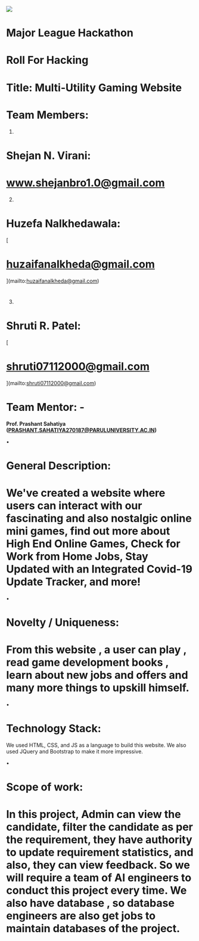 ![](RackMultipart20200809-4-1exldtj_html_169a771ae7806a6.png)

# **Major League Hackathon**

# **Roll For Hacking**

# Title: Multi-Utility Gaming Website

# **Team Members:**

1.
# Shejan N. Virani:

# www.shejanbro1.0@gmail.com
2.
# Huzefa Nalkhedawala:
[
# huzaifanalkheda@gmail.com
](mailto:huzaifanalkheda@gmail.com)
#
3.
# Shruti R. Patel:
[
# shruti07112000@gmail.com
](mailto:shruti07112000@gmail.com)
#

# **Team Mentor: -**

**Prof. Prashant Sahatiya (**[**PRASHANT.SAHATIYA270187@PARULUNIVERSITY.AC.IN**](mailto:PRASHANT.SAHATIYA270187@PARULUNIVERSITY.AC.IN)**)**

•

# **General Description:**

# We&#39;ve created a website where users can interact with our fascinating and also nostalgic online mini games, find out more about High End Online Games, Check for Work from Home Jobs, Stay Updated with an Integrated Covid-19 Update Tracker, and more!

•

# **Novelty / Uniqueness:**

# From this website , a user can play , read game development books , learn about new jobs and offers and many more things to upskill himself.

•
# **Technology Stack:**

We used HTML, CSS, and JS as a language to build this website. We also used JQuery and Bootstrap to make it more impressive.

•
# **Scope of work:**

# In this project, Admin can view the candidate, filter the candidate as per the requirement, they have authority to update requirement statistics, and also, they can view feedback. So we will require a team of AI engineers to conduct this project every time. We also have database , so database engineers are also get jobs to maintain databases of the project.
